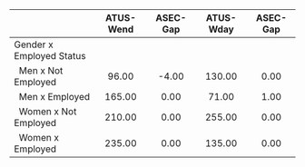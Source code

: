 
|                      |    ATUS-Wend |     ASEC-Gap |    ATUS-Wday |     ASEC-Gap |
| -------------------- | :----------: | :----------: | :----------: | :----------: |
| Gender x Employed Status |              |              |              |              |
| &nbsp;&nbsp;Men x Not Employed |        96.00 |        -4.00 |       130.00 |         0.00 |
| &nbsp;&nbsp;Men x Employed |       165.00 |         0.00 |        71.00 |         1.00 |
| &nbsp;&nbsp;Women x Not Employed |       210.00 |         0.00 |       255.00 |         0.00 |
| &nbsp;&nbsp;Women x Employed |       235.00 |         0.00 |       135.00 |         0.00 |

